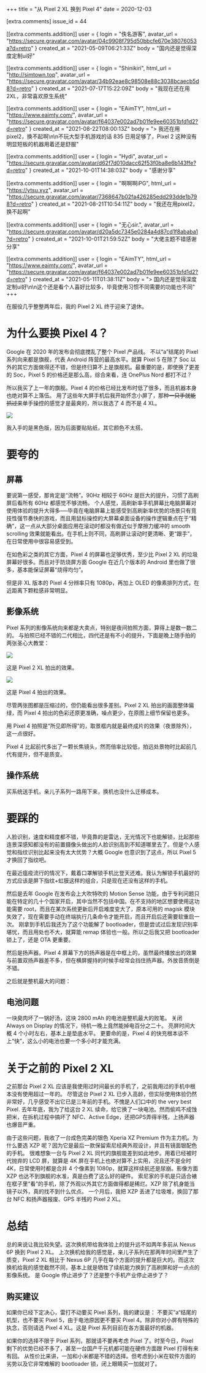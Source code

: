 +++
title = "从 Pixel 2 XL 换到 Pixel 4"
date = 2020-12-03

[extra.comments]
issue_id = 44

[[extra.comments.addition]]
user = { login = "佚名游客", avatar_url = "https://secure.gravatar.com/avatar/04c9908f795d50bbcfe670e38076053a?d=retro" }
created_at = "2021-05-09T06:21:33Z"
body = "国内还是觉得深度定制ui好"

[[extra.comments.addition]]
user = { login = "Shinikiri", html_url = "http://simtown.top", avatar_url = "https://secure.gravatar.com/avatar/34b92eae8c98508e88c3038bcaecb5d8?d=retro" }
created_at = "2021-07-17T15:22:09Z"
body = "我现在还在用2XL，非常喜欢原生系统"

[[extra.comments.addition]]
user = { login = "EAimTY", html_url = "https://www.eaimty.com/", avatar_url = "https://secure.gravatar.com/avatar/f64037e002ad7b01fe9ee60351bfd1d2?d=retro" }
created_at = "2021-08-22T08:00:13Z"
body = "> 我还在用pixel2，换不起啊\n\n不玩大型手机游戏的话 835 日用足够了，Pixel 2 这种没有明显短板的机器用着还是舒服"

[[extra.comments.addition]]
user = { login = "Hydi", avatar_url = "https://secure.gravatar.com/avatar/d62f7d010dacc62f53f0ba8e6b143ffe?d=retro" }
created_at = "2021-10-01T14:38:03Z"
body = "感谢分享"

[[extra.comments.addition]]
user = { login = "啊啊啊iPG", html_url = "https://ytsu.xyz", avatar_url = "https://secure.gravatar.com/avatar/7368647b02fa426285edd293dde1b798?d=retro" }
created_at = "2021-08-21T10:54:11Z"
body = "我还在用pixel2，换不起啊"

[[extra.comments.addition]]
user = { login = "无心sir.", avatar_url = "https://secure.gravatar.com/avatar/d20a5dc7345e0284a4d87cd1f8ababa1?d=retro" }
created_at = "2021-10-01T21:59:52Z"
body = "大佬主题不错感谢分享"

[[extra.comments.addition]]
user = { login = "EAimTY", html_url = "https://www.eaimty.com/", avatar_url = "https://secure.gravatar.com/avatar/f64037e002ad7b01fe9ee60351bfd1d2?d=retro" }
created_at = "2021-05-11T01:38:11Z"
body = "> 国内还是觉得深度定制ui好\n\n这个还是看个人喜好比较多，毕竟使用习惯不同需要的功能也不同"
+++

在服役几乎整整两年后，我的 Pixel 2 XL 终于迎来了退休。

<!--more-->

# 为什么要换 Pixel 4？

Google 在 2020 年的发布会彻底搅乱了整个 Pixel 产品线。
不以“a”结尾的 Pixel 系列向来都是旗舰，代表 Android 阵营的最高水平。就算 Pixel 5 在除了 Soc 以外的其它方面做得还不错，但是终归算不上是旗舰机。最重要的是，即使换了更差的 Soc，Pixel 5 的价格还是那么高，综合来看，连 OnePlus Nord 都打不过？

所以我买了上一年的旗舰。Pixel 4 的价格已经比发布时低了很多，而且机器本身也绝对算不上落伍。
用了这些年大屏手机后我开始怀念小屏了，那种~~一只手就能抓过来~~单手操控的感觉才是最爽的，所以我选了 4 而不是 4 XL。

![](/pictures/s4uY617pqTHNl5W.jpg)

我入手的是黑色版，因为后面要贴贴纸，其它颜色不太搭。

# 要夸的

## 屏幕

要说第一感受，那肯定是“流畅”。90Hz 相较于 60Hz 是巨大的提升，习惯了高刷屏后看所有 60Hz 都感觉不够流畅。
个人感觉，高刷新率手机屏幕比电脑屏幕对使用体验的提升大得多──毕竟在电脑屏幕上能感受到高刷新率优势的场景只有竞技性强节奏快的游戏，而且用鼠标操控的大屏幕桌面设备的操作逻辑重点在于“精确”，这一点从大部分桌面应用在滚动时都没有做近似于摩擦力缓冲的 smooth scrolling 效果就能看出。在手机上则不同，高刷屏让滚动时更清晰、更“跟手”，在日常使用中很容易感受到。

在如色彩之类的其它方面，Pixel 4 的屏幕也足够优秀，至少比 Pixel 2 XL 的垃圾屏幕好很多。而且对于防烧屏方面 Google 在近几个版本的 Android 里也做了很多，基本能保证屏幕“烧得均匀”。

但是非 XL 版本的 Pixel 4 分辨率只有 1080p，再加上 OLED 的像素排列方式，在近距离下颗粒感非常明显。

## 影像系统

Pixel 系列的影像系统向来都是大卖点，特别是夜间拍照方面，算得上是数一数二的。
与拍照已经不错的二代相比，四代还是有不小的提升，下面是晚上随手拍的两张圣心大教堂：

![](/pictures/Tv2iYrEWXFtCfzI.jpg)

这是 Pixel 2 XL 拍出的效果。

![](/pictures/LjogziTC26QbKPY.jpg)

这是 Pixel 4 拍出的效果。

尽管两张图都是压缩过的，但仍能看出很多差别。Pixel 2 XL 拍出的画面整体偏绿，而 Pixel 4 拍出的色彩还原更准确，噪点更少，在原图上细节保留也更多。

用 Pixel 4 拍照是“所见即所得”的，取景框内就是最终成片的效果（夜景除外），这一点很好。

Pixel 4 比起前代多出了一颗长焦镜头，然而倍率比较低，拍远处景物时比起前几代有提升，但不是质变。

## 操作系统

买系统送手机，亲儿子系列一路用下来，换机也没什么迁移成本。

# 要踩的

人脸识别，速度和精度都不错，毕竟靠的是雷达，无光情况下也能解锁，比起那些连景深感知都没有的前置摄像头做出的人脸识别高到不知道哪里去了。但是个人感觉和指纹识别比起来没有太大优势？大概 Google 也意识到了这点，所以 Pixel 5 才换回了指纹吧。

在最近瘟疫流行的情况下，戴着口罩解锁手机比登天还难。我认为解锁手机最好的方式应该是屏下指纹+虹膜这样的组合，只是现在还没有这样的手机。

然后是去年 Google 在发布会上大吹特吹的 Motion Sense 功能，由于专利问题只能在特定的几十个国家开启，其中当然不包括中国。在不支持的地区想要使用这功能需要 root，而且在某次系统更新后开启难度变大了，原本可用的 magisk 模块失效了，现在需要手动在终端执行几条命令才能开启，而且开启后还需要软重启一次。
刚拿到手机后我还为了这个功能解了 bootloader，但是尝试过后发现识别率堪忧，而且用处也不大，就算能 remap 体验也一般。所以之后我又把 bootloader 锁上了，还是 OTA 更重要。

然后是扬声器。Pixel 4 屏幕下方的扬声器是在中框上的，虽然最终播放出的效果与前置双扬声器差不多，但在横屏握持的时候手经常会挡住扬声器。外放音质倒是不错。

之后就是整机最大的问题：

## 电池问题

一块臭肉坏了一锅好汤，这块 2800 mAh 的电池是整机最大的败笔。
关闭 Always on Display 的情况下，待机一晚上竟然能掉电百分之二十。
亮屏时间大概 4 个小时左右，基本上是垫底水平。
更要命的是，Pixel 4 的快充根本谈不上“快”，这么小的电池也要一个多小时才能充满。

# 关于之前的 Pixel 2 XL

之前那台 Pixel 2 XL 应该是我使用过时间最长的手机了，之前我用过的手机中根本没有使用超过一年的。
尽管这台 Pixel 2 XL 已步入高龄，但实际使用体验仍然非常好，几乎感受不出它已是三年前的手机。不愧是人们口中的 the very best Pixel.
去年年底，我为了给这台 2 XL 续命，给它换了一块电池。然而偷鸡不成蚀把米，在拆机过程中搞坏了 NFC、Active Edge，还把GPS弄得半残，上扬声器也爆音严重。

由于这些问题，我收了一台成色完美的银色 Xperia XZ Premium 作为主力机。为什么要选 XZP 呢？因为它是最后一款保留索尼经典外观设计，并且有镜面银配色的手机。
很难想象一台与 Pixel 2 XL 同代的旗舰能差到如此地步。用着已经被时代抛弃的 LCD 屏，就算是 4K 屏在手机上也绝对算不上实用，况且还不是全时 4K，日常使用时都是合并 4 个像素到 1080p，就算这样续航还是尿崩。影像方面 XZP 也达不到旗舰的水准，真是白费了这么好的硬件。
索尼家的手机是只适合裱在框子里“看”的手机，除了外观以外其它方面做得都是稀烂。XZP 除了机身能当镜子以外，真的找不到什么优点。
一个月后，我把 XZP 丢进了垃圾堆，换回了那台 NFC 和扬声器报废、GPS 半残的 Pixel 2 XL。

# 总结
总的来说让我比较失望。这次换机带给我体验上的提升远不如两年多前从 Nexus 6P 换到 Pixel 2 XL。
上次换机给我的感觉是，亲儿子系列在那两年时间里产生了质变，Pixel 2 XL 相比于 Nexus 6P 几乎在每个方面的提升都是巨大的。而这次换机给我的感觉截然不同，基本上就是牺牲了续航能力换到了高刷屏和好一点点的影像系统。
是 Google 停止进步了？还是整个手机产业停止进步了？

## 购买建议

如果你已经下定决心，雷打不动要买 Pixel 系列，我的建议是：
不要买”a“结尾的机型，也不要买 Pixel 5，由于电池原因更不要买 Pixel 4。除非你对小屏有特殊的执念，否则请选 Pixel 4 XL。这是 Pixel 系列目前在各方面最好的机器。

如果你的选择不限于 Pixel 系列，那就请不要再考虑 Pixel 了。时至今日，Pixel 剩下的优势已经不多了，甚至一台国产千元机都可能在硬件方面跟 Pixel 打得有来有回。
从性价比来讲，一加和小米都是不错的选择。但考虑到小米在软件方面的劣势以及它非常难解的 bootloader 锁，闭上眼睛买一加就对了。
